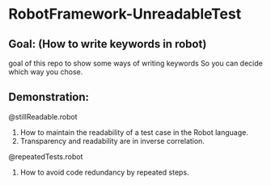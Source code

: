 # RobotFramework-UnreadableTest
## Goal: (How to write keywords in robot)
goal of this repo to show some ways of writing keywords
So you can decide which way you chose.

## Demonstration:
@stillReadable.robot
1. How to maintain the readability of a test case in the Robot language.
2. Transparency and readability are in inverse correlation.

@repeatedTests.robot
1. How to avoid code redundancy by repeated  steps.

